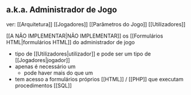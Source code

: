 ## a.k.a. Administrador de Jogo

ver:
	[[Arquitetura]]
	[[Jogadores]]
	[[Parâmetros do Jogo]]
	[[Utilizadores]]

[[A NÃO IMPLEMENTAR|NÃO IMPLEMENTAR]] os [[Formulários HTML|formulários HTML]] do administrador de jogo

- tipo de [[Utilizadores|utilizador]] e pode ser um tipo de [[Jogadores|jogador]]
- apenas é necessário um
	- pode haver mais do que um
- tem acesso a formulários próprios [[HTML]] / [[PHP]] que executam procedimentos [[SQL]]
